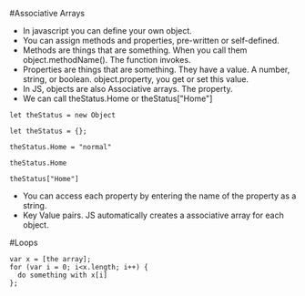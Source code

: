 #Associative Arrays

- In javascript you can define your own object.
- You can assign methods and properties, pre-written or self-defined.
- Methods are things that are something. When you call them object.methodName(). The function invokes.
- Properties are things that are something. They have a value. A number, string, or boolean. object.property, you get or set this value.
- In JS, objects are also Associative arrays. The property.
- We can call theStatus.Home or theStatus["Home"]
```
let theStatus = new Object

let theStatus = {};

theStatus.Home = "normal"

theStatus.Home

theStatus["Home"]

```
- You can access each property by entering the name of the property as a string.
- Key Value pairs. JS automatically creates a associative array for each object.

#Loops
```
var x = [the array];
for (var i = 0; i<x.length; i++) {
  do something with x[i]
};

```
